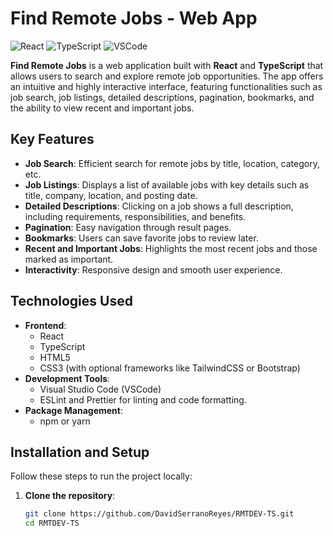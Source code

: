 # Find Remote Jobs - Web App

![React](https://img.shields.io/badge/react-%2320232a.svg?style=for-the-badge&logo=react&logoColor=%2361DAFB)
![TypeScript](https://img.shields.io/badge/typescript-%23007ACC.svg?style=for-the-badge&logo=typescript&logoColor=white)
![VSCode](https://img.shields.io/badge/Visual%20Studio%20Code-0078d7.svg?style=for-the-badge&logo=visual-studio-code&logoColor=white)

**Find Remote Jobs** is a web application built with **React** and **TypeScript** that allows users to search and explore remote job opportunities. The app offers an intuitive and highly interactive interface, featuring functionalities such as job search, job listings, detailed descriptions, pagination, bookmarks, and the ability to view recent and important jobs.

## Key Features

- **Job Search**: Efficient search for remote jobs by title, location, category, etc.
- **Job Listings**: Displays a list of available jobs with key details such as title, company, location, and posting date.
- **Detailed Descriptions**: Clicking on a job shows a full description, including requirements, responsibilities, and benefits.
- **Pagination**: Easy navigation through result pages.
- **Bookmarks**: Users can save favorite jobs to review later.
- **Recent and Important Jobs**: Highlights the most recent jobs and those marked as important.
- **Interactivity**: Responsive design and smooth user experience.

## Technologies Used

- **Frontend**:
  - React
  - TypeScript
  - HTML5
  - CSS3 (with optional frameworks like TailwindCSS or Bootstrap)
- **Development Tools**:
  - Visual Studio Code (VSCode)
  - ESLint and Prettier for linting and code formatting.
- **Package Management**:
  - npm or yarn

## Installation and Setup

Follow these steps to run the project locally:

1. **Clone the repository**:
   ```bash
   git clone https://github.com/DavidSerranoReyes/RMTDEV-TS.git
   cd RMTDEV-TS
   ```
